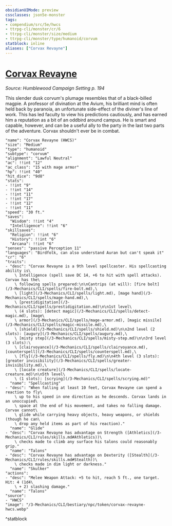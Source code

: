 ```yaml
---
obsidianUIMode: preview
cssclasses: json5e-monster
tags:
- compendium/src/5e/hwcs
- ttrpg-cli/monster/cr/6
- ttrpg-cli/monster/size/medium
- ttrpg-cli/monster/type/humanoid/corvum
statblock: inline
aliases: ["Corvax Revayne"]
---
```

# [Corvax Revayne](3-Mechanics\CLI\bestiary\npc/corvax-revayne-hwcs.md)
*Source: Humblewood Campaign Setting p. 194*  

This slender dusk corvum's plumage resembles that of a black-billed magpie. A professor of divination at the Avium, his brilliant mind is often held back by paranoia, an unfortunate side-effect of the diviner's line of work. This has led faculty to view his predictions cautiously, and has earned him a reputation as a bit of an oddbird around campus. He is smart and capable, however, and can be a useful ally to the party in the last two parts of the adventure. Corvax shouldn't ever be in combat.

```statblock
"name": "Corvax Revayne (HWCS)"
"size": "Medium"
"type": "humanoid"
"subtype": "corvum"
"alignment": "Lawful Neutral"
"ac": !!int "12"
"ac_class": "15 with mage armor"
"hp": !!int "40"
"hit_dice": "9d8"
"stats":
- !!int "9"
- !!int "14"
- !!int "11"
- !!int "17"
- !!int "12"
- !!int "11"
"speed": "30 ft."
"saves":
  "Wisdom": !!int "4"
  "Intelligence": !!int "6"
"skillsaves":
  "Religion": !!int "6"
  "History": !!int "6"
  "Arcana": !!int "6"
"senses": "passive Perception 11"
"languages": "Birdfolk, can also understand Auran but can't speak it"
"cr": "6"
"traits":
- "desc": "Corvax Revayne is a 9th level spellcaster. His spellcasting ability is\
    \ Intelligence (spell save DC 14, +6 to hit with spell attacks). Corvax has the\
    \ following spells prepared:\n\nCantrips (at will): [fire bolt](/3-Mechanics/CLI/spells/fire-bolt.md),\
    \ [light](/3-Mechanics/CLI/spells/light.md), [mage hand](/3-Mechanics/CLI/spells/mage-hand.md),\
    \ [prestidigitation](/3-Mechanics/CLI/spells/prestidigitation.md)\n\n1st level\
    \ (4 slots): [detect magic](/3-Mechanics/CLI/spells/detect-magic.md), [mage\
    \ armor](/3-Mechanics/CLI/spells/mage-armor.md), [magic missile](/3-Mechanics/CLI/spells/magic-missile.md),\
    \ [shield](/3-Mechanics/CLI/spells/shield.md)\n\n2nd level (2 slots): [augury](/3-Mechanics/CLI/spells/augury.md),\
    \ [misty step](/3-Mechanics/CLI/spells/misty-step.md)\n\n3rd level (3 slots):\
    \ [clairvoyance](/3-Mechanics/CLI/spells/clairvoyance.md), [counterspell](/3-Mechanics/CLI/spells/counterspell.md),\
    \ [fly](/3-Mechanics/CLI/spells/fly.md)\n\n4th level (3 slots): [greater invisibility](/3-Mechanics/CLI/spells/greater-invisibility.md),\
    \ [locate creature](/3-Mechanics/CLI/spells/locate-creature.md)\n\n5th level\
    \ (1 slots): [scrying](/3-Mechanics/CLI/spells/scrying.md)"
  "name": "Spellcasting"
- "desc": "When falling at least 10 feet, Corvax Revayne can spend a reaction to fly\
    \ up to his speed in one direction as he descends. Corvax lands in an unoccupied\
    \ space at the end of his movement, and takes no falling damage. Corvax cannot\
    \ glide while carrying heavy objects, heavy weapons, or shields (though he can\
    \ drop any held items as part of his reaction)."
  "name": "Glide"
- "desc": "Corvax Revayne has advantage on Strength ([Athletics](/3-Mechanics/CLI/rules/skills.md#Athletics))\
    \ checks made to climb any surface his talons could reasonably grip."
  "name": "Talons"
- "desc": "Corvax Revayne has advantage on Dexterity ([Stealth](/3-Mechanics/CLI/rules/skills.md#Stealth))\
    \ checks made in dim light or darkness."
  "name": "Skulker"
"actions":
- "desc": "Melee Weapon Attack: +5 to hit, reach 5 ft., one target. Hit: 4 (1d4\
    \ + 2) slashing damage."
  "name": "Talons"
"source":
- "HWCS"
"image": "/3-Mechanics/CLI/bestiary/npc/token/corvax-revayne-hwcs.webp"
```
^statblock